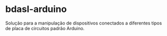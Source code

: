 # bdasl-arduino
Solução para a manipulação de dispositivos conectados a diferentes tipos de placa de circuitos padrão Arduino.
